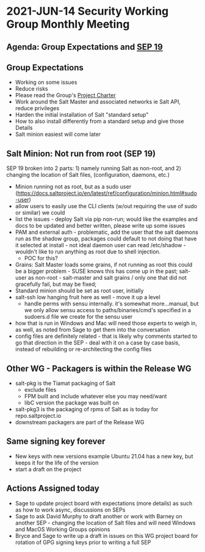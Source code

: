 # 2021-JUN-14 Security Working Group Monthly Meeting

## Agenda: Group Expectations and [SEP 19](https://github.com/saltstack/salt-enhancement-proposals/pull/35)

## Group Expectations

- Working on some issues
- Reduce risks
- Please read the Group's [Project Charter](https://github.com/saltstack/community/tree/master/working_groups/wg-Security)
- Work around the Salt Master and associated networks ie Salt API, reduce privileges
- Harden the initial installation of Salt "standard setup"
- How to also install differently from a standard setup and give those Details
- Salt minion easiest will come later

## Salt Minion: Not run from root (SEP 19)

SEP 19 broken into 2 parts: 1) namely running Salt as non-root, and 2) changing the location of Salt files, (configuration, daemons, etc.)
  - Minion running not as root, but as a sudo user (https://docs.saltproject.io/en/latest/ref/configuration/minion.html#sudo-user)
- allow users to easily use the CLI clients (w/out requiring the use of sudo or similar) we could
- list the issues - deploy Salt via pip non-run; would like the examples and docs to be updated and better written, please write up some issues
- PAM and external auth - problematic, add the user that the salt daemons run as the shadow group, packages could default to not doing that have it selected at install - not ideal daemon user can read /etc/shadow - wouldn't like to run anything as root due to shell injection.
  - POC for this?
- Grains: Salt Master loads some grains, if not running as root this could be a bigger problem - SUSE knows this has come up in the past; salt-user as non-root - salt-master and salt grains / only one that did not gracefully fail, but may be fixed;
- Standard minion should be set as root user, initially
- salt-ssh low hanging fruit here as well - move it up a level
  - handle perms with sensu internally. it's somewhat more...manual, but we only allow sensu access to paths/binaries/cmd's specified in a sudoers.d file we create for the sensu user
- how that is run in Windows and Mac will need those experts to weigh in, as well, as noted from Sage to get them into the conversation
- config files are definitely related - that is likely why comments started to go that direction in the SEP - deal with it on a case by case basis, instead of rebuilding or re-architecting the config files

## Other WG - Packagers is within the Release WG

- salt-pkg is the Tiamat packaging of Salt
  - exclude files
  - FPM built and include whatever else you may need/want
  - libC version the package was built on
- salt-pkg3 is the packaging of rpms of Salt as is today for repo.saltproject.io
- downstream packagers are part of the Release WG

## Same signing key forever

- New keys with new versions example Ubuntu 21.04 has a new key, but keeps it for the life of the version
- start a draft on the project

## Actions Assigned today

- Sage to update project board with expectations (more details) as such as how to work async, discussions on SEPs
- Sage to ask David Murphy to draft another or work with Barney on another SEP - changing the location of Salt files and will need Windows and MacOS Working Groups opinions
- Bryce and Sage to write up a draft in issues on this WG project board for rotation of GPG signing keys prior to writing a full SEP
